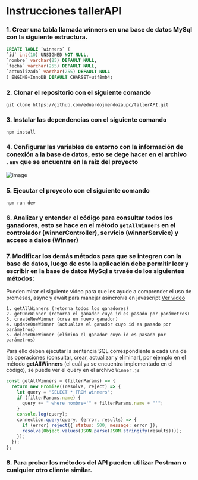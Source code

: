 # Instrucciones tallerAPI

### 1. Crear una tabla llamada winners en una base de datos MySql con la siguiente estructura.
   ```sql
   CREATE TABLE `winners` (
   `id` int(10) UNSIGNED NOT NULL,
   `nombre` varchar(25) DEFAULT NULL,
   `fecha` varchar(255) DEFAULT NULL,
   `actualizado` varchar(255) DEFAULT NULL
   ) ENGINE=InnoDB DEFAULT CHARSET=utf8mb4;
   ```
### 2. Clonar el repositorio con el siguiente comando 
   ```git
   git clone https://github.com/eduardojmendozaupc/tallerAPI.git
   ```
### 3. Instalar las dependencias con el siguiente comando
   ```node
   npm install
   ```
### 4. Configurar las variables de entorno con la información de conexión a la base de datos, esto se dege hacer en el archivo `.env` que se encuentra en la raíz del proyecto
   ![image](https://github.com/eduardojmendozaupc/tallerAPI/assets/132233607/ab97cefb-2301-4916-9c02-6f84820f3c87)
### 5. Ejecutar el proyecto con el siguiente comando
   ```node
   npm run dev
   ```
### 6. Analizar y entender el código para consultar todos los ganadores, esto se hace en el método `getAllWinners` en el controlador (winnerController), servicio (winnerService) y acceso a datos (Winner)
### 7. Modificar los demás métodos para que se integren con la base de datos, luego de esto la aplicación debe permitir leer y escribir en la base de datos MySql a trvaés de los siguientes métodos:
Pueden mirar el siguiente video para que les ayude a comprender el uso de promesas, async y await para manejar asincronía en javascript [Ver video](https://www.youtube.com/watch?v=6O8ax3JYboc&t=1s&ab_channel=CarlosAzaustre-AprendeJavaScript)
```
1. getAllWinners (retorna todos los ganadores)
2. getOneWinner (retorna el ganador cuyo id es pasado por parámetros)
3. createNewWinner (crea un nuevo ganador)
4. updateOneWinner (actualiza el ganador cuyo id es pasado por parámetros)
5. deleteOneWinner (elimina el ganador cuyo id es pasado por parámetros)
```
Para ello deben ejecutar la sentencia SQL correspondiente a cada una de las operaciones (consultar, crear, actualizar y eliminar), por ejemplo en el método **getAllWinners** (el cuál ya se encuentra implementado en el código), se puede ver el query en el archivo `Winner.js`
```js
const getAllWinners = (filterParams) => {
  return new Promise((resolve, reject) => {
    let query = "SELECT * FROM winners";
    if (filterParams.name) {
      query += " where nombre='" + filterParams.name + "'";
    }
    console.log(query);
    connection.query(query, (error, results) => {
      if (error) reject({ status: 500, message: error });
      resolve(Object.values(JSON.parse(JSON.stringify(results))));
    });
  });
};
```
### 8. Para probar los métodos del API pueden utilizar Postman o cualquier otro cliente similar.
